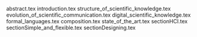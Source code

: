 abstract.tex
introduction.tex
structure_of_scientific_knowledge.tex
evolution_of_scientific_communication.tex
digital_scientific_knowledge.tex
formal_languages.tex
composition.tex
state_of_the_art.tex
sectionHCI.tex
sectionSimple_and_flexible.tex
sectionDesigning.tex
